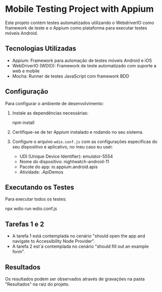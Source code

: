 # Mobile Testing Project with Appium

Este projeto contém testes automatizados utilizando o WebdriverIO como framework de teste e o Appium como plataforma para executar testes móveis Android.

## Tecnologias Utilizadas

- Appium: Framework para automação de testes móveis Android e iOS
- WebDriverIO (WDIO): Framework de teste automatizado com suporte a web e mobile
- Mocha: Runner de testes JavaScript com framework BDD

## Configuração

Para configurar o ambiente de desenvolvimento:

1. Instale as dependências necessárias:
   
   npm install

3. Certifique-se de ter Appium instalado e rodando no seu sistema.

4. Configure o arquivo `wdio.conf.js` com as configurações específicas do seu dispositivo e aplicativo, no meu caso eu usei:
   - UDI (Unique Device Identifier): emulator-5554
   - Nome do dispositivo: nightwatch-android-11
   - Pacote do app: io.appium.android.apis
   - Atividade: .ApiDemos

## Executando os Testes

Para executar todos os testes:

  npx wdio run wdio.conf.js

## Tarefas 1 e 2

- A tarefa 1 está contemplada no cenário "should open the app and navigate to Accessibility Node Provider".
- A tarefa 2 est´á contemplada no cenário "should fill out an example form".

## Resultados

Os resultados podem ser observados através de gravações na pasta "Resultados" na raiz do projeto.
